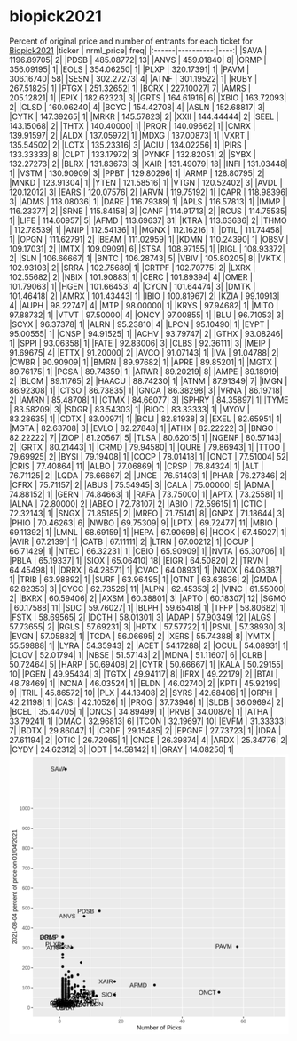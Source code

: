 # biopick2021
Percent of original price and number of entrants for each ticket for [Biopick2021](https://twitter.com/hashtag/Biopick2021)
|ticker | nrml_price| freq|
|:------|----------:|----:|
|SAVA   | 1196.89705|    2|
|PDSB   |  485.08772|   13|
|ANVS   |  459.01840|    8|
|ORMP   |  356.09195|    1|
|EOLS   |  354.06250|    1|
|PLXP   |  320.17391|    1|
|PAVM   |  306.16740|   58|
|SESN   |  302.27273|    4|
|ATNF   |  301.19522|    1|
|RUBY   |  267.51825|    1|
|PTGX   |  251.32652|    1|
|BCRX   |  227.10027|    7|
|AMRS   |  205.12821|    1|
|EPIX   |  182.62323|    3|
|GRTS   |  164.61916|    6|
|XBIO   |  163.72093|    2|
|CLSD   |  160.06240|    4|
|BCYC   |  154.42708|    4|
|ASLN   |  152.68817|    3|
|CYTK   |  147.39265|    1|
|MRKR   |  145.57823|    2|
|XXII   |  144.44444|    2|
|SEEL   |  143.15068|    2|
|THTX   |  140.40000|    1|
|PRQR   |  140.09662|    1|
|CMRX   |  139.91597|    2|
|ALDX   |  137.05972|    1|
|MDXG   |  137.00873|    1|
|VXRT   |  135.54502|    2|
|LCTX   |  135.23316|    3|
|ACIU   |  134.02256|    1|
|PIRS   |  133.33333|    8|
|CLPT   |  133.17972|    3|
|PYNKF  |  132.82051|    2|
|SYBX   |  132.27273|    2|
|BLRX   |  131.83673|    3|
|XAIR   |  131.49079|   18|
|INFI   |  131.03448|    1|
|VSTM   |  130.90909|    3|
|PPBT   |  129.80296|    1|
|ARMP   |  128.80795|    2|
|MNKD   |  123.91304|    1|
|YTEN   |  121.58516|    1|
|VTGN   |  120.52402|    3|
|AVDL   |  120.12012|    3|
|EARS   |  120.07576|    2|
|ARVN   |  119.75192|    1|
|CAPR   |  118.98396|    3|
|ADMS   |  118.08036|    1|
|DARE   |  116.79389|    1|
|APLS   |  116.57813|    1|
|IMMP   |  116.23377|    2|
|SRNE   |  115.84158|    3|
|CANF   |  114.91713|    2|
|RCUS   |  114.75535|    1|
|LIFE   |  114.60957|    5|
|AFMD   |  113.69637|   31|
|KTRA   |  113.63636|    2|
|THMO   |  112.78539|    1|
|ANIP   |  112.54136|    1|
|MGNX   |  112.16216|    1|
|DTIL   |  111.74458|    1|
|OPGN   |  111.62791|    2|
|BEAM   |  111.02959|    1|
|KDMN   |  110.24390|    1|
|OBSV   |  109.17031|    2|
|IMTX   |  109.09091|    6|
|STSA   |  108.97155|    1|
|RIGL   |  108.93372|    2|
|SLN    |  106.66667|    1|
|BNTC   |  106.28743|    5|
|VBIV   |  105.80205|    8|
|VKTX   |  102.93103|    2|
|SRRA   |  102.75689|    1|
|CRTPF  |  102.70775|    2|
|LXRX   |  102.55682|    2|
|NBIX   |  101.90883|    1|
|CERC   |  101.89394|    4|
|OMER   |  101.79063|    1|
|HGEN   |  101.66453|    4|
|CYCN   |  101.64474|    3|
|DMTK   |  101.46418|    2|
|AMRX   |  101.43443|    1|
|IBIO   |  100.81967|    2|
|KZIA   |   99.10913|    4|
|AUPH   |   98.22747|    4|
|MTP    |   98.00000|    1|
|KRYS   |   97.94682|    1|
|MITO   |   97.88732|    1|
|VTVT   |   97.50000|    4|
|ONCY   |   97.00855|    1|
|BLU    |   96.71053|    3|
|SCYX   |   96.37378|    1|
|ALRN   |   95.23810|    4|
|LPCN   |   95.10490|    1|
|EYPT   |   95.00555|    1|
|CNSP   |   94.91525|    1|
|ACHV   |   93.79747|    2|
|GTHX   |   93.08246|    1|
|SPPI   |   93.06358|    1|
|FATE   |   92.83006|    3|
|CLBS   |   92.36111|    3|
|MEIP   |   91.69675|    4|
|ETTX   |   91.20000|    2|
|AVCO   |   91.07143|    1|
|IVA    |   91.04788|    2|
|CWBR   |   90.90909|    1|
|BMRN   |   89.97682|    1|
|APRE   |   89.85201|    1|
|MGTX   |   89.76175|    1|
|PCSA   |   89.74359|    1|
|ARWR   |   89.20219|    8|
|AMPE   |   89.18919|    2|
|BLCM   |   89.11765|    2|
|HAACU  |   88.74230|    1|
|ATNM   |   87.91349|    7|
|IMGN   |   86.92308|    1|
|CTSO   |   86.73835|    1|
|GNCA   |   86.38298|    3|
|VRNA   |   86.19718|    2|
|AMRN   |   85.48708|    1|
|CTMX   |   84.66077|    3|
|SPHRY  |   84.35897|    1|
|TYME   |   83.58209|    3|
|SDGR   |   83.54303|    1|
|BIOC   |   83.33333|    1|
|MYOV   |   83.28635|    1|
|CDTX   |   83.00971|    1|
|BCLI   |   82.81938|    3|
|EXEL   |   82.65951|    1|
|MGTA   |   82.63708|    3|
|EVLO   |   82.27848|    1|
|ATHX   |   82.22222|    3|
|BNGO   |   82.22222|    7|
|ZIOP   |   81.20567|    5|
|TLSA   |   80.62015|    1|
|NGENF  |   80.57143|    2|
|GRTX   |   80.21443|    1|
|CRMD   |   79.94580|    1|
|QURE   |   79.86943|    1|
|TTOO   |   79.69925|    2|
|BYSI   |   79.19408|    1|
|COCP   |   78.01418|    1|
|ONCT   |   77.51004|   52|
|CRIS   |   77.40864|   11|
|ALBO   |   77.06869|    1|
|CRSP   |   76.84324|    1|
|ALT    |   76.71125|    2|
|LQDA   |   76.66667|    2|
|JNCE   |   76.51403|    1|
|PHAR   |   76.27346|    2|
|CFRX   |   75.71157|    2|
|ABUS   |   75.54945|    3|
|CALA   |   75.00000|    5|
|ADMA   |   74.88152|    1|
|GERN   |   74.84663|    1|
|RAFA   |   73.75000|    1|
|APTX   |   73.25581|    1|
|ALNA   |   72.80000|    2|
|ABEO   |   72.78107|    2|
|ABIO   |   72.59615|    1|
|CTIC   |   72.32143|    1|
|SNGX   |   71.85185|    2|
|MREO   |   71.75141|    8|
|GNPX   |   71.18644|    3|
|PHIO   |   70.46263|    6|
|NWBO   |   69.75309|    9|
|LPTX   |   69.72477|   11|
|MBIO   |   69.11392|    1|
|LMNL   |   68.69159|    1|
|HEPA   |   67.90698|    6|
|HOOK   |   67.45027|    1|
|AVIR   |   67.21391|    1|
|CATB   |   67.11111|    2|
|LTRN   |   67.00212|    1|
|OCUP   |   66.71429|    1|
|NTEC   |   66.32231|    1|
|CBIO   |   65.90909|    1|
|NVTA   |   65.30706|    1|
|PBLA   |   65.19337|    1|
|SIOX   |   65.06410|   18|
|EIGR   |   64.50820|    2|
|TRVN   |   64.45498|    1|
|DRRX   |   64.28571|    1|
|CVAC   |   64.08931|    1|
|NNOX   |   64.06387|    1|
|TRIB   |   63.98892|    1|
|SURF   |   63.96495|    1|
|QTNT   |   63.63636|    2|
|GMDA   |   62.82353|    3|
|CYCC   |   62.73526|   11|
|ALPN   |   62.45353|    2|
|VINC   |   61.55000|    2|
|BXRX   |   60.59406|    2|
|AXSM   |   60.38801|    3|
|APTO   |   60.18307|   12|
|SGMO   |   60.17588|   11|
|SDC    |   59.76027|    1|
|BLPH   |   59.65418|    1|
|TFFP   |   58.80682|    1|
|FSTX   |   58.69565|    2|
|DCTH   |   58.01301|    3|
|ADAP   |   57.90349|   12|
|ALGS   |   57.73655|    2|
|RGLS   |   57.69231|    3|
|HRTX   |   57.57722|    1|
|PSNL   |   57.38930|    3|
|EVGN   |   57.05882|    1|
|TCDA   |   56.06695|    2|
|XERS   |   55.74388|    8|
|YMTX   |   55.59888|    1|
|LYRA   |   54.35943|    2|
|ACET   |   54.17288|    2|
|OCUL   |   54.08931|    1|
|CLOV   |   52.01794|    1|
|NBSE   |   51.57143|    2|
|MDNA   |   51.11607|    6|
|CLRB   |   50.72464|    5|
|HARP   |   50.69408|    2|
|CYTR   |   50.66667|    1|
|KALA   |   50.29155|   10|
|PGEN   |   49.95434|    3|
|TGTX   |   49.94117|    8|
|IFRX   |   49.22179|    2|
|BTAI   |   48.78469|    1|
|NCNA   |   46.03524|    1|
|ELDN   |   46.02740|    2|
|KPTI   |   45.92199|    9|
|TRIL   |   45.86572|   10|
|PLX    |   44.13408|    2|
|SYRS   |   42.68406|    1|
|ORPH   |   42.21198|    1|
|CASI   |   42.10526|    1|
|PROG   |   37.73946|    1|
|SLDB   |   36.09694|    2|
|BCEL   |   35.44705|    1|
|ONCS   |   34.89499|    1|
|PRVB   |   34.00876|    1|
|ATHA   |   33.79241|    1|
|DMAC   |   32.96813|    6|
|TCON   |   32.19697|   10|
|EVFM   |   31.33333|    7|
|BDTX   |   29.86047|    1|
|CRDF   |   29.15485|    2|
|EPGNF  |   27.73723|    1|
|IDRA   |   27.61194|    2|
|OTIC   |   26.72065|    1|
|CNCE   |   26.39874|    4|
|ARDX   |   25.34776|    2|
|CYDY   |   24.62312|    3|
|ODT    |   14.58142|    1|
|GRAY   |   14.08250|    1|
![retvspicks](biopicks.png?raw=true)
